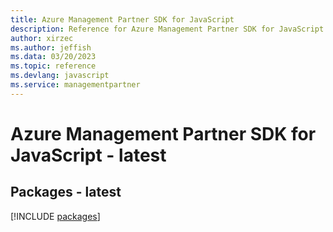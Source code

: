 ```yaml
---
title: Azure Management Partner SDK for JavaScript
description: Reference for Azure Management Partner SDK for JavaScript
author: xirzec
ms.author: jeffish
ms.data: 03/20/2023
ms.topic: reference
ms.devlang: javascript
ms.service: managementpartner
---
```

# Azure Management Partner SDK for JavaScript - latest
## Packages - latest
[!INCLUDE [packages](management-partner-index.md)]